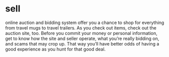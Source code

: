 # sell
online auction and bidding system offer you a chance to shop for everything from travel mugs to travel trailers. As you check out items, check out the auction site, too. Before you commit your money or personal information, get to know how the site and seller operate, what you’re really bidding on, and scams that may crop up. That way you’ll have better odds of having a good experience as you hunt for that good deal. 
